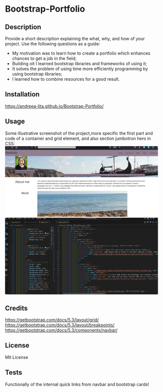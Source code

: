 # Bootstrap-Portfolio

## Description

Provide a short description explaining the what, why, and how of your project. Use the following questions as a guide:

- My motivation was to learn how to create a portfolio which enhances chances to get a job in the field;
- Building oit I learned bootstrap libraries and frameworks of using it;
- It solves the problem of using time more efficiently programming by using bootstrap libraries;
- I learned how to combine resources for a good result.


## Installation
https://andreea-lita.github.io/Bootstrap-Portfolio/


## Usage

Some illustrative screenshot of the project,more specific the first part and code of a container and grid element, and also section jumbotron hero in CSS:
![First part](assets/bootstrap-portfolio-toppage.png)   
![html-css-code-grid-cards-and-nav](assets/html-css-code-grid-cards-and-nav.png)


## Credits

https://getbootstrap.com/docs/5.3/layout/grid/
https://getbootstrap.com/docs/5.3/layout/breakpoints/
https://getbootstrap.com/docs/5.3/components/navbar/

## License

Mit License

## Tests

Functionally of the internal quick links from navbar and bootstrap cards!